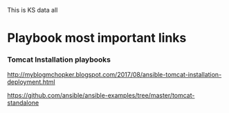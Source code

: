 This is KS data all

# Playbook most important links 

### Tomcat Installation playbooks #####

http://myblogmchopker.blogspot.com/2017/08/ansible-tomcat-installation-deployment.html

https://github.com/ansible/ansible-examples/tree/master/tomcat-standalone
